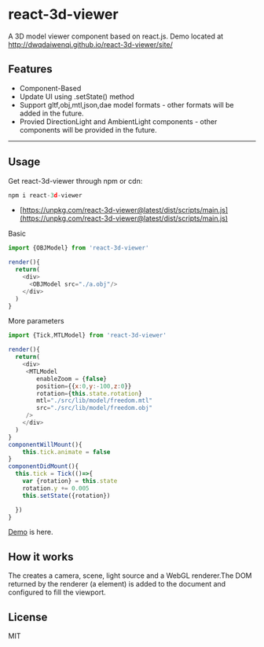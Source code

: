 # react-3d-viewer
A 3D model viewer component based on react.js. Demo located at http://dwqdaiwenqi.github.io/react-3d-viewer/site/
## Features
* Component-Based
* Update UI using .setState() method
* Support gltf,obj,mtl,json,dae model formats - other formats will be added in the future.
* Provied DirectionLight and AmbientLight components - other components will be provided in the future.
---
## Usage
Get react-3d-viewer through npm or cdn:
```js
npm i react-3d-viewer
```
* [https://unpkg.com/react-3d-viewer@latest/dist/scripts/main.js](https://unpkg.com/react-3d-viewer@latest/dist/scripts/main.js)

Basic
```js
import {OBJModel} from 'react-3d-viewer'

render(){
  return(
    <div>
      <OBJModel src="./a.obj"/>
    </div>
  )
}
```
More parameters
```js
import {Tick,MTLModel} from 'react-3d-viewer'

render(){
  return(
    <div>
     <MTLModel 
        enableZoom = {false}
        position={{x:0,y:-100,z:0}}
        rotation={this.state.rotation}
        mtl="./src/lib/model/freedom.mtl"
        src="./src/lib/model/freedom.obj"
     />
    </div>
  )
}
componentWillMount(){
    this.tick.animate = false
}
componentDidMount(){
  this.tick = Tick(()=>{
    var {rotation} = this.state
    rotation.y += 0.005
    this.setState({rotation})

  })
}
```
[Demo](http://dwqdaiwenqi.github.io/react-3d-viewer/site/) is here. 

## How it works
The <FormatModel/> creates a camera, scene, light source and a WebGL renderer.The DOM returned by the renderer (a <canvas> element) is added to the document and configured to fill the viewport.
 
## License

MIT





